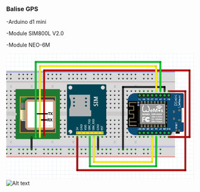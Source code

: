 ### Balise GPS

-Arduino d1 mini

-Module SIM800L V2.0

-Module NEO-6M

![Alt text](branchement.PNG?raw=true "branchement")
![Alt text](branchement.jpg?raw=true "branchement")
